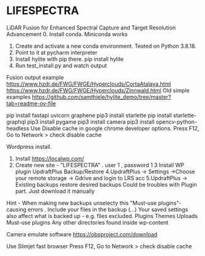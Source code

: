 # LIFESPECTRA
LiDAR Fusion for Enhanced Spectral Capture and Target Resolution Advancement
0. Install conda. Miniconda works 
1. Create and activate a new conda environment. Tested on Python 3.8.18. 
2. Point to it at pycharm interpreter
3. Install hylite with pip there.
    pip install hylite
4. Run test_install.py and watch output

Fusion   output example https://www.hzdr.de/FWG/FWGE/Hyperclouds/CortaAtalaya.html
                        https://www.hzdr.de/FWG/FWGE/Hyperclouds/Zinnwald.html
Old simple examples https://github.com/samthiele/hylite_demo/tree/master?tab=readme-ov-file


pip install fastapi uvicorn graphene
pip3 install starlette
pip install starlette-graphql
pip3 install pygame
pip3 install  camera
pip3 install opencv-python-headless
Use Disable cache in google chrome developer options. Press F12, Go to Network > check disable cache


Wordpress install.
1. Install https://localwp.com/
2. Create new site - "LIFESPECTRA" . user 1 , password 1
3 Install WP plugin UpdraftPlus Backup/Restore
4.UpdraftPlus -> Settings ->Choose your remote storage -> Gdrive and login to LRS acc
5.UpdraftPlus -> Existing backups  restore desired backups
  Could be troubles with Plugin part. Just download it  manually

Hint - When  making new backups  unselecty this "Must-use plugins"- causing errors .
 Include your files in the backup (...)
Your saved settings also affect what is backed up - e.g. files excluded.
 Plugins
 Themes
 Uploads
 Must-use plugins
 Any other directories found inside wp-content

Camera emulate software https://obsproject.com/download

Use Slimjet fast browser Press F12, Go to Network > check disable cache

